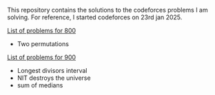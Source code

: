 This repository contains the solutions to the codeforces problems I am solving. For reference, I started codeforces on 23rd jan 2025. 

[List of problems for 800](https://www.tle-eliminators.com/cp-sheet)
- Two permutations 

[List of problems for 900]( https://www.tle-eliminators.com/cp-sheet)
- Longest divisors interval
- NIT destroys the universe
- sum of medians


